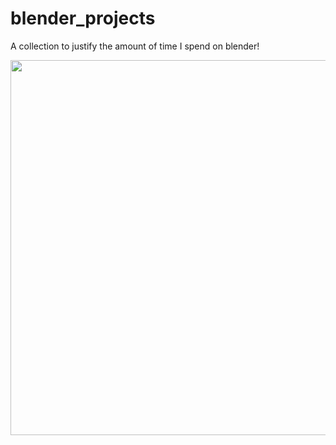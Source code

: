# blender_projects
A collection to justify the amount of time I spend on blender!

<img src="./videos/movie_trp_small.gif" width="600"> 
